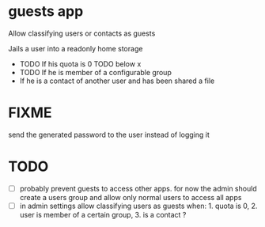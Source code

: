 # guests app

Allow classifying users or contacts as guests

Jails a user into a readonly home storage

* TODO If his quota is 0 TODO below x
* TODO If he is member of a configurable group
* If he is a contact of another user and has been shared a file

# FIXME

send the generated password to the user instead of logging it

# TODO

-[ ] probably prevent guests to access other apps. for now the admin should create a users group and allow only normal users to access all apps
-[ ] in admin settings allow classifying users as guests when: 1. quota is 0, 2. user is member of a certain group, 3. is a contact ?  